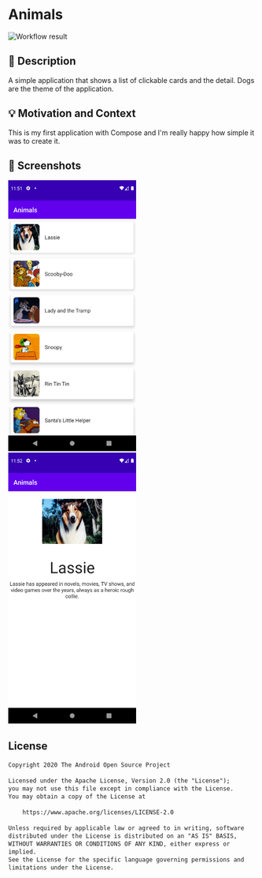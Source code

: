 # Animals


![Workflow result](https://github.com/fabiogrum/compose-challenge-1/workflows/Check/badge.svg)


## :scroll: Description
A simple application that shows a list of clickable cards and the detail.
Dogs are the theme of the application.


## :bulb: Motivation and Context
This is my first application with Compose and I'm really happy how simple it was to create it.


## :camera_flash: Screenshots
<img src="/results/screenshot_1.png" width="260">&emsp;<img src="/results/screenshot_2.png" width="260">

## License
```
Copyright 2020 The Android Open Source Project

Licensed under the Apache License, Version 2.0 (the "License");
you may not use this file except in compliance with the License.
You may obtain a copy of the License at

    https://www.apache.org/licenses/LICENSE-2.0

Unless required by applicable law or agreed to in writing, software
distributed under the License is distributed on an "AS IS" BASIS,
WITHOUT WARRANTIES OR CONDITIONS OF ANY KIND, either express or implied.
See the License for the specific language governing permissions and
limitations under the License.
```
